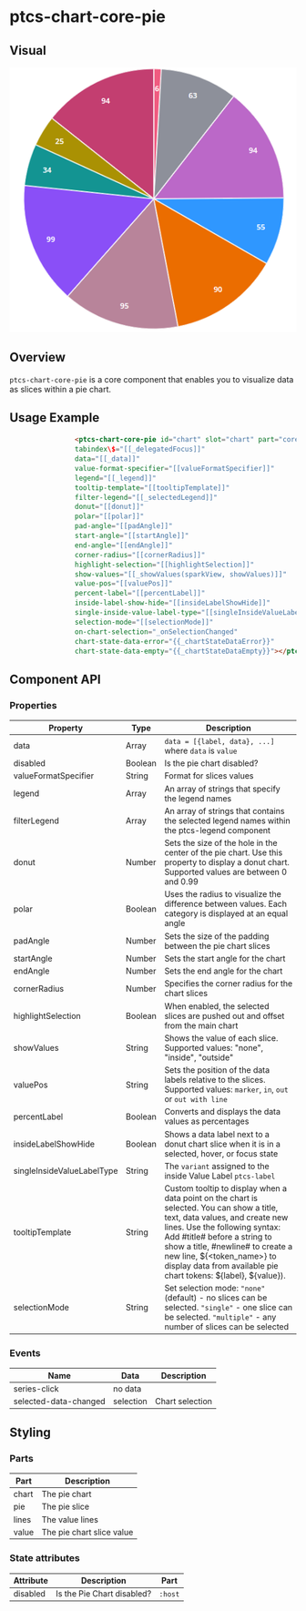 # ptcs-chart-core-pie
## Visual

<img src="../img/ptcs-chart-core-pie.png" _folder="doc">

## Overview

`ptcs-chart-core-pie` is a core component that enables you to visualize data as slices within a pie chart.

## Usage Example

```html
                <ptcs-chart-core-pie id="chart" slot="chart" part="core-chart"
                tabindex\$="[[_delegatedFocus]]"
                data="[[_data]]"
                value-format-specifier="[[valueFormatSpecifier]]"
                legend="[[_legend]]"
                tooltip-template="[[tooltipTemplate]]"
                filter-legend="[[_selectedLegend]]"
                donut="[[donut]]"
                polar="[[polar]]"
                pad-angle="[[padAngle]]"
                start-angle="[[startAngle]]"
                end-angle="[[endAngle]]"
                corner-radius="[[cornerRadius]]"
                highlight-selection="[[highlightSelection]]"
                show-values="[[_showValues(sparkView, showValues)]]"
                value-pos="[[valuePos]]"
                percent-label="[[percentLabel]]"
                inside-label-show-hide="[[insideLabelShowHide]]"
                single-inside-value-label-type="[[singleInsideValueLabelType]]"
                selection-mode="[[selectionMode]]"
                on-chart-selection="_onSelectionChanged"
                chart-state-data-error="{{_chartStateDataError}}"
                chart-state-data-empty="{{_chartStateDataEmpty}}"></ptcs-chart-core-pie>
```

## Component API

### Properties
| Property | Type | Description |
|----------|------|-------------|
|data|Array| `data = [{label, data}, ...]` where `data` is `value`||
|disabled|Boolean|Is the pie chart disabled?||
|valueFormatSpecifier|String|Format for slices values||
|legend|Array|An array of strings that specify the legend names|
|filterLegend|Array|An array of strings that contains the selected legend names within the ptcs-legend component||
|donut|Number|Sets the size of the hole in the center of the pie chart. Use this property to display a donut chart. Supported values are between 0 and 0.99 ||
|polar|Boolean|Uses the radius to visualize the difference between values. Each category is displayed at an equal angle | false |
|padAngle|Number|Sets the size of the padding between the pie chart slices ||
|startAngle|Number|Sets the start angle for the chart ||
|endAngle|Number|Sets the end angle for the chart ||
|cornerRadius|Number|Specifies the corner radius for the chart slices ||
|highlightSelection|Boolean|When enabled, the selected slices are pushed out and offset from the main chart ||
|showValues|String| Shows the value of each slice. Supported values: "none", "inside", "outside"||
|valuePos|String|Sets the position of the data labels relative to the slices. Supported values: `marker`, `in`, `out` or `out with line` ||
|percentLabel|Boolean|Converts and displays the data values as percentages ||
|insideLabelShowHide|Boolean|Shows a data label next to a donut chart slice when it is in a selected, hover, or focus state ||
|singleInsideValueLabelType|String|The `variant` assigned to the inside Value Label `ptcs-label`||
|tooltipTemplate|String|Custom tooltip to display when a data point on the chart is selected. You can show a title, text, data values, and create new lines. Use the following syntax: Add #title# before a string to show a title, #newline# to create a new line, ${<token_name>} to display data from available pie chart tokens: ${label}, ${value}).||
|selectionMode|String|Set selection mode: `"none"` (default) - no slices can be selected. `"single"` - one slice can be selected. `"multiple"` - any number of slices can be selected



### Events

| Name | Data | Description |
|------|------|-------------|
| series-click | no data||
| selected-data-changed | selection | Chart selection |


## Styling

### Parts

| Part | Description |
|-----------|-------------|
|chart|The pie chart|
|pie| The pie slice|
|lines| The value lines|
|value|The pie chart slice value|

### State attributes

| Attribute | Description | Part |
|-----------|-------------|------|
| disabled | Is the Pie Chart disabled? |`:host` |
